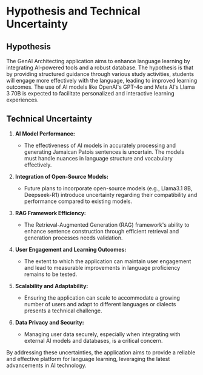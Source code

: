 # Hypothesis and Technical Uncertainty

## Hypothesis

The GenAI Architecting application aims to enhance language learning by integrating AI-powered tools and a robust database. The hypothesis is that by providing structured guidance through various study activities, students will engage more effectively with the language, leading to improved learning outcomes. The use of AI models like OpenAI's GPT-4o and Meta AI's Llama 3 70B is expected to facilitate personalized and interactive learning experiences.

## Technical Uncertainty

1. **AI Model Performance:**
   - The effectiveness of AI models in accurately processing and generating Jamaican Patois sentences is uncertain. The models must handle nuances in language structure and vocabulary effectively.

2. **Integration of Open-Source Models:**
   - Future plans to incorporate open-source models (e.g., Llama3.1 8B, Deepseek-R1) introduce uncertainty regarding their compatibility and performance compared to existing models.

3. **RAG Framework Efficiency:**
   - The Retrieval-Augmented Generation (RAG) framework's ability to enhance sentence construction through efficient retrieval and generation processes needs validation.

4. **User Engagement and Learning Outcomes:**
   - The extent to which the application can maintain user engagement and lead to measurable improvements in language proficiency remains to be tested.

5. **Scalability and Adaptability:**
   - Ensuring the application can scale to accommodate a growing number of users and adapt to different languages or dialects presents a technical challenge.

6. **Data Privacy and Security:**
   - Managing user data securely, especially when integrating with external AI models and databases, is a critical concern.

By addressing these uncertainties, the application aims to provide a reliable and effective platform for language learning, leveraging the latest advancements in AI technology.